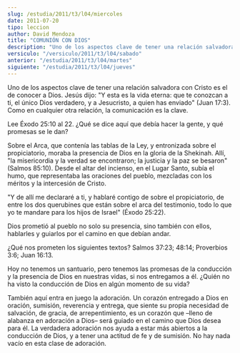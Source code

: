 ```yaml
---
slug: /estudia/2011/t3/l04/miercoles
date: 2011-07-20
tipo: leccion
author: David Mendoza
title: "COMUNIÓN CON DIOS"
description: "Uno de los aspectos clave de tener una relación salvadora con Cristo es el de  conocer a Dios. Jesús dijo: “Y esta es la vida eterna: que te conozcan a ti, el  único Dios verdadero, y a Jesucristo, a quien has enviado” (Juan 17:3). Como en  cualquier otra relación, la comunica..."
versiculo: "/versiculo/2011/t3/l04/sabado"
anterior: "/estudia/2011/t3/l04/martes"
siguiente: "/estudia/2011/t3/l04/jueves"
---
```


Uno de los aspectos clave de tener una relación salvadora con Cristo es el de conocer a Dios. Jesús dijo: "Y esta es la vida eterna: que te conozcan a ti, el único Dios verdadero, y a Jesucristo, a quien has enviado" (Juan 17:3). Como en cualquier otra relación, la comunicación es la clave.

Lee Éxodo 25:10 al 22. ¿Qué se dice aquí que debía hacer la gente, y qué promesas se le dan?

Sobre el Arca, que contenía las tablas de la Ley, y entronizada sobre el propiciatorio, moraba la presencia de Dios en la gloria de la Shekinah. Allí, "la misericordia y la verdad se encontraron; la justicia y la paz se besaron" (Salmos 85:10). Desde el altar del incienso, en el Lugar Santo, subía el humo, que representaba las oraciones del pueblo, mezcladas con los méritos y la intercesión de Cristo.

"Y de allí me declararé a ti, y hablaré contigo de sobre el propiciatorio, de entre los dos querubines que están sobre el arca del testimonio, todo lo que yo te mandare para los hijos de Israel" (Éxodo 25:22).

Dios prometió al pueblo no solo su presencia, sino también con ellos, hablarles y guiarlos por el camino en que debían andar.

¿Qué nos prometen los siguientes textos? Salmos 37:23; 48:14; Proverbios 3:6; Juan 16:13.

Hoy no tenemos un santuario, pero tenemos las promesas de la conducción y la presencia de Dios en nuestras vidas, si nos entregamos a él. ¿Quién no ha visto la conducción de Dios en algún momento de su vida?

También aquí entra en juego la adoración. Un corazón entregado a Dios en oración, sumisión, reverencia y entrega, que siente su propia necesidad de salvación, de gracia, de arrepentimiento, es un corazón que –lleno de alabanza en adoración a Dios– será guiado en el camino que Dios desea para él. La verdadera adoración nos ayuda a estar más abiertos a la conducción de Dios, y a tener una actitud de fe y de sumisión. No hay nada vacío en esta clase de adoración.
